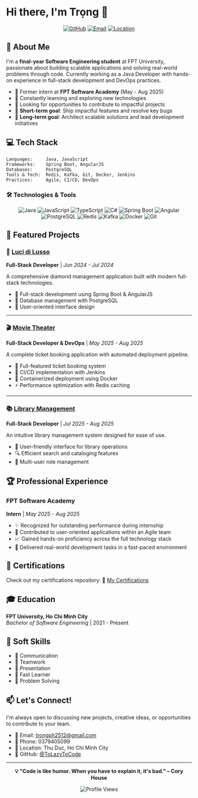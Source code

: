 # Hi there, I'm Trọng 👋

<div align="center">
  
  [![GitHub](https://img.shields.io/badge/GitHub-ToLazyToCode-181717?style=for-the-badge&logo=github)](https://github.com/ToLazyToCode)
  [![Email](https://img.shields.io/badge/Email-trongph2512@gmail.com-D14836?style=for-the-badge&logo=gmail&logoColor=white)](mailto:trongph2512@gmail.com)
  [![Location](https://img.shields.io/badge/Location-Ho%20Chi%20Minh%20City-FF6B6B?style=for-the-badge&logo=google-maps&logoColor=white)](https://maps.google.com)

</div>

## 🚀 About Me

I'm a **final-year Software Engineering student** at FPT University, passionate about building scalable applications and solving real-world problems through code. Currently working as a Java Developer with hands-on experience in full-stack development and DevOps practices.

- 🔭 Former intern at **FPT Software Academy** (May - Aug 2025)
- 🌱 Constantly learning and exploring new technologies
- 💼 Looking for opportunities to contribute to impactful projects
- 🎯 **Short-term goal**: Ship impactful features and resolve key bugs
- 🚀 **Long-term goal**: Architect scalable solutions and lead development initiatives

## 💻 Tech Stack

```text
Languages:     Java, JavaScript
Frameworks:    Spring Boot, AngularJS
Databases:     PostgreSQL
Tools & Tech:  Redis, Kafka, Git, Docker, Jenkins
Practices:     Agile, CI/CD, DevOps
```

### 🛠️ Technologies & Tools

<div align="center">

![Java](https://img.shields.io/badge/Java-ED8B00?style=for-the-badge&logo=openjdk&logoColor=white)
![JavaScript](https://img.shields.io/badge/JavaScript-F7DF1E?style=for-the-badge&logo=javascript&logoColor=black)
![TypeScript](https://img.shields.io/badge/TypeScript-007ACC?style=for-the-badge&logo=typescript&logoColor=white)
![C#](https://img.shields.io/badge/C%23-239120?style=for-the-badge&logo=csharp&logoColor=white)
![Spring Boot](https://img.shields.io/badge/Spring_Boot-6DB33F?style=for-the-badge&logo=spring-boot&logoColor=white)
![Angular](https://img.shields.io/badge/Angular-DD0031?style=for-the-badge&logo=angular&logoColor=white)
![PostgreSQL](https://img.shields.io/badge/PostgreSQL-316192?style=for-the-badge&logo=postgresql&logoColor=white)
![Redis](https://img.shields.io/badge/Redis-DC382D?style=for-the-badge&logo=redis&logoColor=white)
![Kafka](https://img.shields.io/badge/Apache_Kafka-231F20?style=for-the-badge&logo=apache-kafka&logoColor=white)
![Docker](https://img.shields.io/badge/Docker-2496ED?style=for-the-badge&logo=docker&logoColor=white)
![Git](https://img.shields.io/badge/Git-F05032?style=for-the-badge&logo=git&logoColor=white)

</div>

## 🎯 Featured Projects

### 💎 [Luci di Lusso](https://github.com/ToLazyToCode/Luci-di-Lusso)
**Full-Stack Developer** | *Jun 2024 - Jul 2024*

A comprehensive diamond management application built with modern full-stack technologies.

- 🔧 Full-stack development using Spring Boot & AngularJS
- 💾 Database management with PostgreSQL
- 🎨 User-oriented interface design

---

### 🎬 [Movie Theater](https://github.com/ToLazyToCode/Movie-Theater)
**Full-Stack Developer & DevOps** | *May 2025 - Aug 2025*

A complete ticket booking application with automated deployment pipeline.

- 🎫 Full-featured ticket booking system
- 🚀 CI/CD implementation with Jenkins
- 🐳 Containerized deployment using Docker
- ⚡ Performance optimization with Redis caching

---

### 📚 [Library Management](https://github.com/ToLazyToCode/Library-Management)
**Full-Stack Developer** | *Jul 2025 - Aug 2025*

An intuitive library management system designed for ease of use.

- 📖 User-friendly interface for library operations
- 🔍 Efficient search and cataloging features
- 👥 Multi-user role management

## 🏆 Professional Experience

### FPT Software Academy
**Intern** | *May 2025 - Aug 2025*

- ✨ Recognized for outstanding performance during internship
- 🤝 Contributed to user-oriented applications within an Agile team
- 📈 Gained hands-on proficiency across the full technology stack
- 🎯 Delivered real-world development tasks in a fast-paced environment

## 📜 Certifications

Check out my certifications repository:
🔗 [My Certifications](https://github.com/ToLazyToCode/my-certifications)

## 🎓 Education

**FPT University, Ho Chi Minh City**  
*Bachelor of Software Engineering* | 2021 - Present

## 🤝 Soft Skills

- 💬 Communication
- 👥 Teamwork
- 🎤 Presentation
- 🚀 Fast Learner
- 🎯 Problem Solving

## 📫 Let's Connect!

I'm always open to discussing new projects, creative ideas, or opportunities to contribute to your team.

- 📧 Email: trongph2512@gmail.com
- 📱 Phone: 0379405099
- 📍 Location: Thu Duc, Ho Chi Minh City
- 🔗 GitHub: [@ToLazyToCode](https://github.com/ToLazyToCode)

---

<div align="center">
  
  **💡 "Code is like humor. When you have to explain it, it's bad." – Cory House**
  
  ![Profile Views](https://komarev.com/ghpvc/?username=ToLazyToCode&color=blueviolet&style=for-the-badge)
  
</div>
